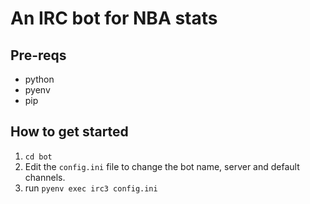# An IRC bot for NBA stats

## Pre-reqs
* python
* pyenv
* pip

## How to get started
1. `cd bot`
2. Edit the `config.ini` file to change the bot name, server and default channels.
3. run `pyenv exec irc3 config.ini`


